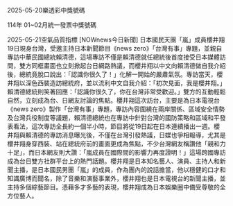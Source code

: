 
2025-05-20樂透彩中獎號碼

                                
114年 01~02月統一發票中獎號碼
                             
2025-05-21空氣品質指標
                              [NOWnews今日新聞] 日本國民天團「嵐」成員櫻井翔19日現身台灣，受邀主持日本新聞節目《news zero》「台灣有事」專題，並親自專訪中華民國總統賴清德，這場專訪不僅是賴清德就任總統後首度接受日本媒體訪問，雙方同框畫面也立刻掀起台日網路熱議，而櫻井翔以中文向賴清德做自我介紹後，總統竟脫口說出：「認識你很久了！」化解一開始的嚴肅氣氛。專訪當天，櫻井翔以深色西裝造訪總統府，並以流利中文自我介紹：「初次見面，我是櫻井翔。」賴清德總統則笑著回應：「認識你很久了，你在台灣非常受歡迎。」雙方的互動輕鬆自然，立刻成為台、日網友討論的焦點。櫻井翔這次訪台，主要是為日本電視台《news zero》製作「台灣有事」專題，專訪內容圍繞在兩岸關係、區域安全情勢及台灣兵役制度等議題，賴清德總統也在專訪中針對台灣的國防策略和區域和平發表看法，這次專訪全長約一個半小時，節目將從19日起在日本連續播出一週。櫻井翔與賴清德的專訪消息曝光後，不僅在台灣引發熱議，日媒也爭相報導，尤其是櫻井翔身穿西裝、站在總統府前的畫面更成為焦點，不少台灣網友稱讚他「親和力十足」，而日本網友則大讚：「嵐成員在國際間的影響力再度證明！」這場跨國專訪成為台日雙方社群平台上的熱門話題。櫻井翔是日本知名藝人、演員、主持人和新聞主播，是日本國民男團「嵐」的成員，作為團內的說話擔當，他以穩健的口才和知識廣博而聞名，除了音樂和演藝事業外，櫻井翔也是日本電視台的新聞主播，並主持多個綜藝節目。憑藉多才多藝的表現，櫻井翔成為日本娛樂圈中備受尊敬的全方位藝人。